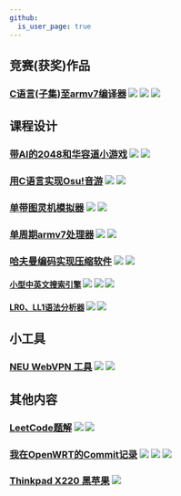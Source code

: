 ```yaml
---
github:
  is_user_page: true
---
```


## 竞赛(获奖)作品

### [C语言(子集)至armv7编译器](/SysYCompiler) <img src="https://img.shields.io/badge/C++-purple"> <img src="https://img.shields.io/badge/CLI-green"> <img src="https://img.shields.io/badge/Antlr-blue">

## 课程设计

### [带AI的2048和华容道小游戏](/q2048Klotski) <img src="https://img.shields.io/badge/C++-purple"> <img src="https://img.shields.io/badge/Qt-Green">

### [用C语言实现Osu!音游](/c_osu_desu) <img src="https://img.shields.io/badge/C-purple"> <img src="https://img.shields.io/badge/EasyX-Green">

### [单带图灵机模拟器](/qTuringMachine) <img src="https://img.shields.io/badge/C++-purple"> <img src="https://img.shields.io/badge/Qt-Green">

### [单周期armv7处理器](/single-cycle-armv7-processor) <img src="https://img.shields.io/badge/Verilog-purple"> <img src="https://img.shields.io/badge/FPGA-orange">

### [哈夫曼编码实现压缩软件](/huffman-compressor) <img src="https://img.shields.io/badge/C++-purple"> <img src="https://img.shields.io/badge/Qt-Green">

#### [小型中英文搜索引擎](/algoSearchEngine) <img src="https://img.shields.io/badge/C++-purple"> <img src="https://img.shields.io/badge/CLI-green"> <img src="https://img.shields.io/badge/Jieba-blue">

#### [LR0、LL1语法分析器](/lr0-ll1-parser) <img src="https://img.shields.io/badge/C++-purple"> <img src="https://img.shields.io/badge/CLI-green">

## 小工具

### [NEU WebVPN 工具](/webvpn) <img src="https://img.shields.io/badge/JavaScript-purple"> <img src="https://img.shields.io/badge/Web-yellow">

## 其他内容

### [LeetCode题解](https://github.com/w43322/LeetCode-Solutions) <img src="https://img.shields.io/badge/C-purple"> <img src="https://img.shields.io/badge/C++-purple">

### [我在OpenWRT的Commit记录](https://git.openwrt.org/?p=openwrt%2Fopenwrt.git&a=search&h=HEAD&st=commit&s=ray+wang) <img src="https://img.shields.io/badge/C-purple"> <img src="https://img.shields.io/badge/OpenWRT-blue"> <img src="https://img.shields.io/badge/Linux-blue">

### [Thinkpad X220 黑苹果](https://github.com/w43322/X220-OpenCore) <img src="https://img.shields.io/badge/OpenCore-blue">

